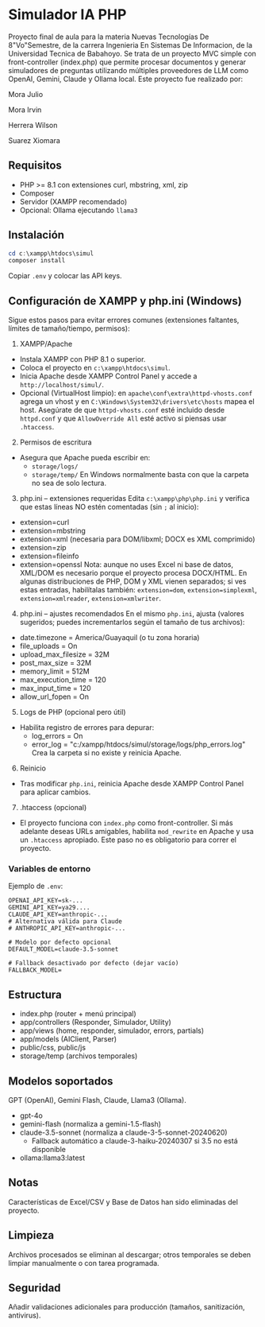 # Simulador IA PHP

Proyecto final de aula para la materia Nuevas Tecnologías De 8"Vo"Semestre, de la carrera Ingenieria En Sistemas De Informacion, de la Universidad Tecnica de Babahoyo. Se trata de un proyecto MVC simple con front-controller (index.php) que permite procesar documentos y generar simuladores de preguntas utilizando múltiples proveedores de LLM como OpenAI, Gemini, Claude y Ollama local. Este proyecto fue realizado por:

Mora Julio

Mora Irvin

Herrera Wilson

Suarez Xiomara

## Requisitos
- PHP >= 8.1 con extensiones curl, mbstring, xml, zip
- Composer
- Servidor (XAMPP recomendado)
- Opcional: Ollama ejecutando `llama3`

## Instalación
```powershell
cd c:\xampp\htdocs\simul
composer install
```
Copiar `.env` y colocar las API keys.

## Configuración de XAMPP y php.ini (Windows)

Sigue estos pasos para evitar errores comunes (extensiones faltantes, límites de tamaño/tiempo, permisos):

1) XAMPP/Apache
- Instala XAMPP con PHP 8.1 o superior.
- Coloca el proyecto en `c:\xampp\htdocs\simul`.
- Inicia Apache desde XAMPP Control Panel y accede a `http://localhost/simul/`.
- Opcional (VirtualHost limpio): en `apache\conf\extra\httpd-vhosts.conf` agrega un vhost y en `C:\Windows\System32\drivers\etc\hosts` mapea el host. Asegúrate de que `httpd-vhosts.conf` esté incluido desde `httpd.conf` y que `AllowOverride All` esté activo si piensas usar `.htaccess`.

2) Permisos de escritura
- Asegura que Apache pueda escribir en:
	- `storage/logs/`
	- `storage/temp/`
	En Windows normalmente basta con que la carpeta no sea de solo lectura.

3) php.ini – extensiones requeridas
Edita `c:\xampp\php\php.ini` y verifica que estas líneas NO estén comentadas (sin `;` al inicio):
- extension=curl
- extension=mbstring
- extension=xml  (necesaria para DOM/libxml; DOCX es XML comprimido)
- extension=zip
- extension=fileinfo
- extension=openssl
Nota: aunque no uses Excel ni base de datos, XML/DOM es necesario porque el proyecto procesa DOCX/HTML. En algunas distribuciones de PHP, DOM y XML vienen separados; si ves estas entradas, habilítalas también: `extension=dom`, `extension=simplexml`, `extension=xmlreader`, `extension=xmlwriter`.

4) php.ini – ajustes recomendados
En el mismo `php.ini`, ajusta (valores sugeridos; puedes incrementarlos según el tamaño de tus archivos):
- date.timezone = America/Guayaquil
  (o tu zona horaria)
- file_uploads = On
- upload_max_filesize = 32M
- post_max_size = 32M
- memory_limit = 512M
- max_execution_time = 120
- max_input_time = 120
- allow_url_fopen = On

5) Logs de PHP (opcional pero útil)
- Habilita registro de errores para depurar:
	- log_errors = On
	- error_log = "c:/xampp/htdocs/simul/storage/logs/php_errors.log"
	Crea la carpeta si no existe y reinicia Apache.

6) Reinicio
- Tras modificar `php.ini`, reinicia Apache desde XAMPP Control Panel para aplicar cambios.

7) .htaccess (opcional)
- El proyecto funciona con `index.php` como front-controller. Si más adelante deseas URLs amigables, habilita `mod_rewrite` en Apache y usa un `.htaccess` apropiado. Este paso no es obligatorio para correr el proyecto.

### Variables de entorno

Ejemplo de `.env`:

```
OPENAI_API_KEY=sk-...
GEMINI_API_KEY=ya29....
CLAUDE_API_KEY=anthropic-...
# Alternativa válida para Claude
# ANTHROPIC_API_KEY=anthropic-...

# Modelo por defecto opcional
DEFAULT_MODEL=claude-3.5-sonnet

# Fallback desactivado por defecto (dejar vacío)
FALLBACK_MODEL=
```

## Estructura
- index.php (router + menú principal)
- app/controllers (Responder, Simulador, Utility)
- app/views (home, responder, simulador, errors, partials)
- app/models (AIClient, Parser)
- public/css, public/js
- storage/temp (archivos temporales)

## Modelos soportados
GPT (OpenAI), Gemini Flash, Claude, Llama3 (Ollama).

- gpt-4o
- gemini-flash (normaliza a gemini-1.5-flash)
- claude-3.5-sonnet (normaliza a claude-3-5-sonnet-20240620)
	- Fallback automático a claude-3-haiku-20240307 si 3.5 no está disponible
- ollama:llama3:latest

## Notas
Características de Excel/CSV y Base de Datos han sido eliminadas del proyecto.

## Limpieza
Archivos procesados se eliminan al descargar; otros temporales se deben limpiar manualmente o con tarea programada.

## Seguridad
Añadir validaciones adicionales para producción (tamaños, sanitización, antivirus).
